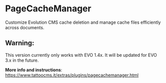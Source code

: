 # PageCacheManager
 Customize Evolution CMS cache deletion and manage cache files efficiently across documents.

## Warning:
This version currently only works with EVO 1.4x. It will be updated for EVO 3.x in the future.

**More info and instructions**: https://www.tattoocms.it/extras/plugins/pagecachemanager.html
